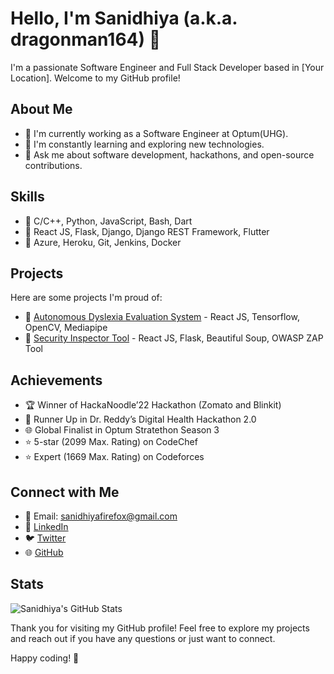 # Hello, I'm Sanidhiya (a.k.a. dragonman164) 👋

I'm a passionate Software Engineer and Full Stack Developer based in [Your Location]. Welcome to my GitHub profile!

## About Me

- 💼 I'm currently working as a Software Engineer at Optum(UHG). 
- 🌱 I'm constantly learning and exploring new technologies.
- 💬 Ask me about software development, hackathons, and open-source contributions.

## Skills

- 🔧 C/C++, Python, JavaScript, Bash, Dart
- 🔧 React JS, Flask, Django, Django REST Framework, Flutter
- 🔧 Azure, Heroku, Git, Jenkins, Docker

## Projects

Here are some projects I'm proud of:

- 🚀 [Autonomous Dyslexia Evaluation System](link) - React JS, Tensorflow, OpenCV, Mediapipe
- 🚀 [Security Inspector Tool](link) - React JS, Flask, Beautiful Soup, OWASP ZAP Tool

## Achievements

- 🏆 Winner of HackaNoodle’22 Hackathon (Zomato and Blinkit)
- 🥈 Runner Up in Dr. Reddy’s Digital Health Hackathon 2.0
- 🌐 Global Finalist in Optum Stratethon Season 3
- ⭐ 5-star (2099 Max. Rating) on CodeChef
- ⭐ Expert (1669 Max. Rating) on Codeforces

## Connect with Me

- 📧 Email: sanidhiyafirefox@gmail.com
- 💼 [LinkedIn](https://www.linkedin.com/in/sanidhiya-godiyal-86a427192/)
- 🐦 [Twitter](https://twitter.com/your_twitter_handle)
- 🌐 [GitHub](https://github.com/dragonman164)

## Stats

![Sanidhiya's GitHub Stats](https://github-readme-stats.vercel.app/api?username=dragonman164&show_icons=true&hide=contribs,prs&cache_seconds=86400&theme=dark)

Thank you for visiting my GitHub profile! Feel free to explore my projects and reach out if you have any questions or just want to connect.

Happy coding! 🚀
